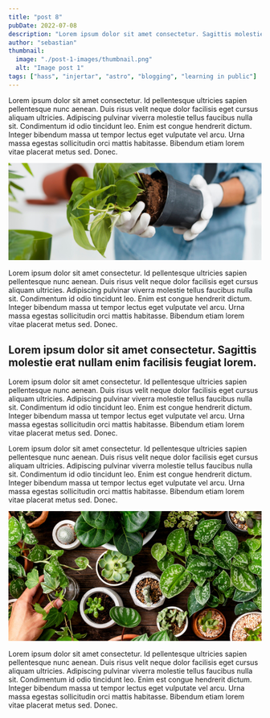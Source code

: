 ```yaml
---
title: "post 8"
pubDate: 2022-07-08
description: "Lorem ipsum dolor sit amet consectetur. Sagittis molestie erat nullam enim facilisis feugiat lorem. Enim nulla imperdiet diam rhoncus eu. Vitae lorem penatibus arcu turpis tristique risus magnis egestas. Duis viverra neque eros nunc commodo amet sit dolor amet. Id ipsum habitant convallis id in proin massa sem ut."
author: "sebastian"
thumbnail:
  image: "./post-1-images/thumbnail.png"
  alt: "Image post 1"
tags: ["hass", "injertar", "astro", "blogging", "learning in public"]
---
```


Lorem ipsum dolor sit amet consectetur. Id pellentesque ultricies sapien pellentesque nunc aenean. Duis risus velit neque dolor facilisis eget cursus aliquam ultricies. Adipiscing pulvinar viverra molestie tellus faucibus nulla sit. Condimentum id odio tincidunt leo. Enim est congue hendrerit dictum. Integer bibendum massa ut tempor lectus eget vulputate vel arcu. Urna massa egestas sollicitudin orci mattis habitasse. Bibendum etiam lorem vitae placerat metus sed. Donec.

![Alt text](./post-1-images/image1.png)

Lorem ipsum dolor sit amet consectetur. Id pellentesque ultricies sapien pellentesque nunc aenean. Duis risus velit neque dolor facilisis eget cursus aliquam ultricies. Adipiscing pulvinar viverra molestie tellus faucibus nulla sit. Condimentum id odio tincidunt leo. Enim est congue hendrerit dictum. Integer bibendum massa ut tempor lectus eget vulputate vel arcu. Urna massa egestas sollicitudin orci mattis habitasse. Bibendum etiam lorem vitae placerat metus sed. Donec.

## Lorem ipsum dolor sit amet consectetur. Sagittis molestie erat nullam enim facilisis feugiat lorem.

Lorem ipsum dolor sit amet consectetur. Id pellentesque ultricies sapien pellentesque nunc aenean. Duis risus velit neque dolor facilisis eget cursus aliquam ultricies. Adipiscing pulvinar viverra molestie tellus faucibus nulla sit. Condimentum id odio tincidunt leo. Enim est congue hendrerit dictum. Integer bibendum massa ut tempor lectus eget vulputate vel arcu. Urna massa egestas sollicitudin orci mattis habitasse. Bibendum etiam lorem vitae placerat metus sed. Donec.

Lorem ipsum dolor sit amet consectetur. Id pellentesque ultricies sapien pellentesque nunc aenean. Duis risus velit neque dolor facilisis eget cursus aliquam ultricies. Adipiscing pulvinar viverra molestie tellus faucibus nulla sit. Condimentum id odio tincidunt leo. Enim est congue hendrerit dictum. Integer bibendum massa ut tempor lectus eget vulputate vel arcu. Urna massa egestas sollicitudin orci mattis habitasse. Bibendum etiam lorem vitae placerat metus sed. Donec.

![Alt text](./post-1-images/image2.png)

Lorem ipsum dolor sit amet consectetur. Id pellentesque ultricies sapien pellentesque nunc aenean. Duis risus velit neque dolor facilisis eget cursus aliquam ultricies. Adipiscing pulvinar viverra molestie tellus faucibus nulla sit. Condimentum id odio tincidunt leo. Enim est congue hendrerit dictum. Integer bibendum massa ut tempor lectus eget vulputate vel arcu. Urna massa egestas sollicitudin orci mattis habitasse. Bibendum etiam lorem vitae placerat metus sed. Donec.
